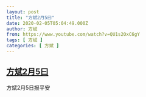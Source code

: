 ```yaml
---
layout: post
title: "方斌2月5曰"
date: 2020-02-05T05:04:49.000Z
author: 方斌
from: https://www.youtube.com/watch?v=QU1s2OxC6gY
tags: [ 方斌 ]
categories: [ 方斌 ]
---
```

<!--1580879089000-->
[方斌2月5曰](https://www.youtube.com/watch?v=QU1s2OxC6gY)
------

<div>
方斌2月5日报平安
</div>
